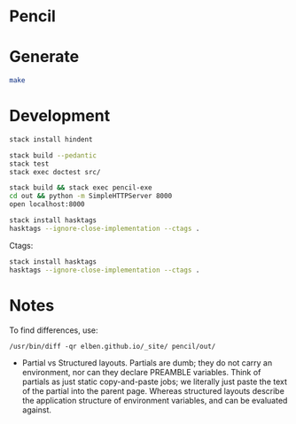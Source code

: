 # Pencil

# Generate

```bash
make
```

# Development

```bash
stack install hindent

stack build --pedantic
stack test
stack exec doctest src/

stack build && stack exec pencil-exe
cd out && python -m SimpleHTTPServer 8000
open localhost:8000

stack install hasktags
hasktags --ignore-close-implementation --ctags .
```

Ctags:

```bash
stack install hasktags
hasktags --ignore-close-implementation --ctags .
```

# Notes

To find differences, use:

```
/usr/bin/diff -qr elben.github.io/_site/ pencil/out/
```

- Partial vs Structured layouts. Partials are dumb; they do not carry an
  environment, nor can they declare PREAMBLE variables. Think of partials as
  just static copy-and-paste jobs; we literally just paste the text of the
  partial into the parent page. Whereas structured layouts describe the
  application structure of environment variables, and can be evaluated against.

